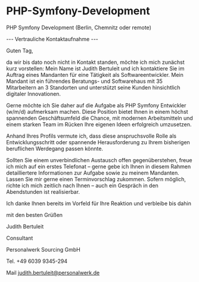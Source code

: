 # PHP-Symfony-Development
PHP Symfony Development (Berlin, Chemnitz oder remote)

--- Vertrauliche Kontaktaufnahme ---

Guten Tag,

da wir bis dato noch nicht in Kontakt standen, möchte ich mich zunächst kurz vorstellen: Mein Name ist Judith Bertuleit und ich kontaktiere Sie im Auftrag eines Mandanten für eine Tätigkeit als Softwareentwickler. Mein Mandant ist ein führendes Beratungs- und Softwarehaus mit 35 Mitarbeitern an 3 Standorten und unterstützt seine Kunden hinsichtlich digitaler Innovationen.

Gerne möchte ich Sie daher auf die Aufgabe als PHP Symfony Entwickler (w/m/d) aufmerksam machen. Diese Position bietet Ihnen in einem höchst spannenden Geschäftsumfeld die Chance, mit modernen Arbeitsmitteln und einem starken Team im Rücken Ihre eigenen Ideen erfolgreich umzusetzen.

Anhand Ihres Profils vermute ich, dass diese anspruchsvolle Rolle als Entwicklungsschritt oder spannende Herausforderung zu Ihrem bisherigen beruflichen Werdegang passen könnte. 

Sollten Sie einem unverbindlichen Austausch offen gegenüberstehen, freue ich mich auf ein erstes Telefonat – gerne gebe ich Ihnen in diesem Rahmen detailliertere Informationen zur Aufgabe sowie zu meinem Mandanten. Lassen Sie mir gerne einen Terminvorschlag zukommen. Sofern möglich, richte ich mich zeitlich nach Ihnen – auch ein Gespräch in den Abendstunden ist realisierbar.

Ich danke Ihnen bereits im Vorfeld für Ihre Reaktion und verbleibe bis dahin

mit den besten Grüßen

Judith Bertuleit

Consultant

Personalwerk Sourcing GmbH


Tel. +49 6039 9345-294

Mail judith.bertuleit@personalwerk.de
